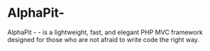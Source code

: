 # AlphaPit-
AlphaPit -  - is a lightweight, fast, and elegant PHP MVC framework designed for those who are not afraid to write code the right way.
